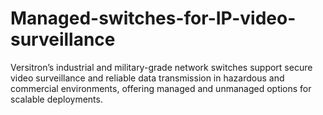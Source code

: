# Managed-switches-for-IP-video-surveillance
Versitron’s industrial and military-grade network switches support secure video surveillance and reliable data transmission in hazardous and commercial environments, offering managed and unmanaged options for scalable deployments.
